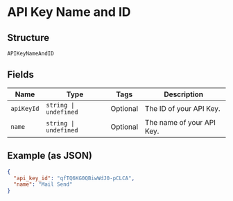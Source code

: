 
# API Key Name and ID

## Structure

`APIKeyNameAndID`

## Fields

| Name | Type | Tags | Description |
|  --- | --- | --- | --- |
| `apiKeyId` | `string \| undefined` | Optional | The ID of your API Key. |
| `name` | `string \| undefined` | Optional | The name of your API Key. |

## Example (as JSON)

```json
{
  "api_key_id": "qfTQ6KG0QBiwWdJ0-pCLCA",
  "name": "Mail Send"
}
```

